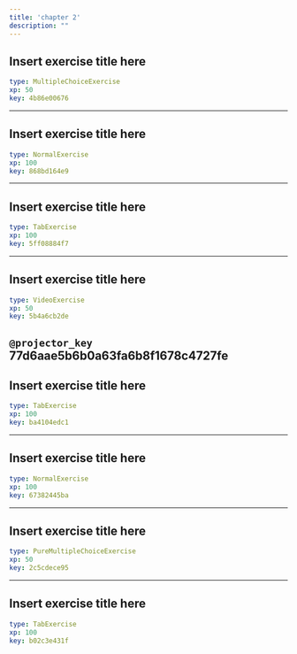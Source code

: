 ```yaml
---
title: 'chapter 2'
description: ""
---
```


## Insert exercise title here

```yaml
type: MultipleChoiceExercise 
xp: 50 
key: 4b86e00676   
```





---

## Insert exercise title here

```yaml
type: NormalExercise 
xp: 100 
key: 868bd164e9   
```





---

## Insert exercise title here

```yaml
type: TabExercise 
xp: 100 
key: 5ff08884f7   
```





---

## Insert exercise title here

```yaml
type: VideoExercise 
xp: 50 
key: 5b4a6cb2de   
```

`@projector_key`
77d6aae5b6b0a63fa6b8f1678c4727fe
---

## Insert exercise title here

```yaml
type: TabExercise 
xp: 100 
key: ba4104edc1   
```





---

## Insert exercise title here

```yaml
type: NormalExercise 
xp: 100 
key: 67382445ba   
```





---

## Insert exercise title here

```yaml
type: PureMultipleChoiceExercise 
xp: 50 
key: 2c5cdece95   
```





---

## Insert exercise title here

```yaml
type: TabExercise 
xp: 100 
key: b02c3e431f   
```





